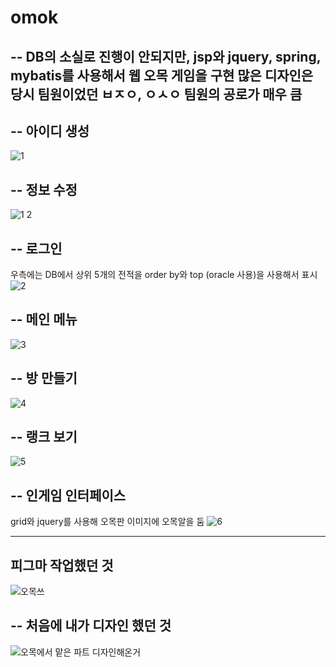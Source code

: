 # omok

--
DB의 소실로 진행이 안되지만, jsp와 jquery, spring, mybatis를 사용해서 웹 오목 게임을 구현
많은 디자인은 당시 팀원이었던 ㅂㅈㅇ, ㅇㅅㅇ 팀원의 공로가 매우 큼
--

--
아이디 생성
--
![1](https://github.com/clt556/omok/assets/116059720/059d694b-41ac-4b3e-8af4-74683945d128)

--
정보 수정
--
![1 2](https://github.com/clt556/omok/assets/116059720/d1848e92-8dc2-440a-b556-a9b02f1dbb5b)

--
로그인
--
우측에는 DB에서 상위 5개의 전적을 order by와 top (oracle 사용)을 사용해서 표시
![2](https://github.com/clt556/omok/assets/116059720/d24c718f-bfde-4d03-a276-76ae5a68cb61)

--
메인 메뉴
--
![3](https://github.com/clt556/omok/assets/116059720/b4701e45-9ce3-4a8b-9300-2fc3d1dd4f73)

--
방 만들기
--
![4](https://github.com/clt556/omok/assets/116059720/488eb2d0-5f38-40ef-bc2a-efae27d3701d)

--
랭크 보기
--
![5](https://github.com/clt556/omok/assets/116059720/208773de-61c4-4280-8ebd-7fe8ef26ea78)

--
인게임 인터페이스
--
grid와 jquery를 사용해 오목판 이미지에 오목알을 둠
![6](https://github.com/clt556/omok/assets/116059720/a1b471e2-b08f-4d74-82d2-aea5adb99a38)

---
피그마 작업했던 것
---
![오목쓰](https://github.com/clt556/omok/assets/116059720/560f12df-942e-41a9-8ee4-407c6c0bd443)

--
처음에 내가 디자인 했던 것
--
![오목에서 맡은 파트 디자인해온거](https://github.com/clt556/omok/assets/116059720/31db239d-28f8-47e7-a0e3-e43a44ac092f)

